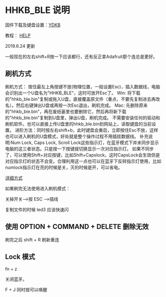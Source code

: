 # HHKB_BLE 说明

固件下载及键盘设置：[YDKB](ydkb.io)

教程： [HELP](help.ydkb.io)

2019.6.24 更新

一般现在的左右shift+R按一下应该都行，还有反正拿Adafruit那个连总是更好。



## 刷机方式

刷机方式：
           按住最左上角按键不放(物理位置，一般设置Esc)，插入数据线，电脑会识别出一个U盘名为"HHKB_BLE"，这时可放开Esc了。
           Win: 将下载的"hhkb_ble.bin"复制或拖入U盘，直接覆盖原文件（重点，不要先复制进去再改名）。然后右键弹出U盘或再按一次Esc退出，刷机完成。
           Mac: 先删除原来的"hhkb_ble.bin"，再在废纸篓里也要删除它，然后再将新下载的"hhkb_ble.bin"复制到U盘里，弹出U盘，刷机完成。
           不需要安装任何的驱动和刷机软件。也可以直接上传U盘里的hhkb_ble.bin到网站上，读取键盘的当前设置。
进阶方法：同时按左右shift+b，此时键盘会重启，立即按住Esc不放，这样也可以进入刷机的U盘模式，好处就是整个操作过程不用插拔数据线。
补充说明:Num Lock, Caps Lock, Scroll Lock这些指示灯，在蓝牙模式下并未同步显示电脑的这三者状态。只是按一下按键就切换显示一次对应指示灯。
        如果不同步了，可以使用Shift+对应按键，比如Shift+Capslock，这时CapsLock会生效但是对应指示灯的状态不会变。合理利用这一点也可以在蓝牙下反转指示灯使用，比如numlock指示灯在亮的时候是关，灭的时候是开，可以省电。

[详细方式](http://help.ydkb.io/doku.php?id=bootloader:msd-bootloader)



如果刷完无法使用进入刷机模式：

关掉开关——>按 ESC ——>插线

复制文件的时候 led3 应该快速闪



## 使用 OPTION + COMMAND + DELETE  删除无效



刷完之后 shift + R 刷新重连



## Lock 模式

fn + z 

关闭蓝牙。



F + J 同时按可以唤醒